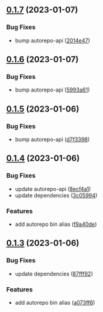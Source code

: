 ## [0.1.7](https://github.com/autosoftoss/autorepo/compare/v0.1.6...v0.1.7) (2023-01-07)


### Bug Fixes

* bump autorepo-api ([2014e47](https://github.com/autosoftoss/autorepo/commit/2014e4779a6bcc6b97c3088c57ab364af4ddb182))



## [0.1.6](https://github.com/autosoftoss/autorepo/compare/v0.1.5...v0.1.6) (2023-01-07)


### Bug Fixes

* bump autorepo-api ([5993a61](https://github.com/autosoftoss/autorepo/commit/5993a617d68dab735a2e9eb8b1c0a960c10541ba))



## [0.1.5](https://github.com/autosoftoss/autorepo/compare/v0.1.4...v0.1.5) (2023-01-06)


### Bug Fixes

* bump autorepo-api ([d7f3398](https://github.com/autosoftoss/autorepo/commit/d7f3398a140043c90a9da8527f104b9459ae0973))



## [0.1.4](https://github.com/autosoftoss/autorepo/compare/v0.1.3...v0.1.4) (2023-01-06)


### Bug Fixes

* update autorepo-api ([8ecf4a1](https://github.com/autosoftoss/autorepo/commit/8ecf4a1cfff5c304e6289d620f9b99a64753cb6f))
* update dependencies ([3c05994](https://github.com/autosoftoss/autorepo/commit/3c059943a7a9347fc7604ab8691b1d6259ac6306))


### Features

* add autorepo bin alias ([f9a40de](https://github.com/autosoftoss/autorepo/commit/f9a40de0084c16a06abc3e696ece46935040d8cb))



## [0.1.3](https://github.com/autosoftoss/autorepo/compare/v0.1.2...v0.1.3) (2023-01-06)


### Bug Fixes

* update dependencies ([87fff92](https://github.com/autosoftoss/autorepo/commit/87fff92fe72b1a9ff87bbba2aa1bd97396a89395))


### Features

* add autorepo bin alias ([a073ff6](https://github.com/autosoftoss/autorepo/commit/a073ff6e36c4f322b13f47b30d3889f2df820246))



